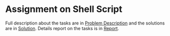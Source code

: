 # Assignment on Shell Script

Full description about the tasks are in [Problem Description](https://github.com/Shukti042/Operating-System/tree/master/Nachos%201/Specifications) and the solutions are in [Solution](https://github.com/Shukti042/Operating-System/tree/master/Nachos%201/Solutions). Details report on the tasks is in [Report](https://github.com/Shukti042/Operating-System/blob/master/Nachos%201/Report.pdf). 